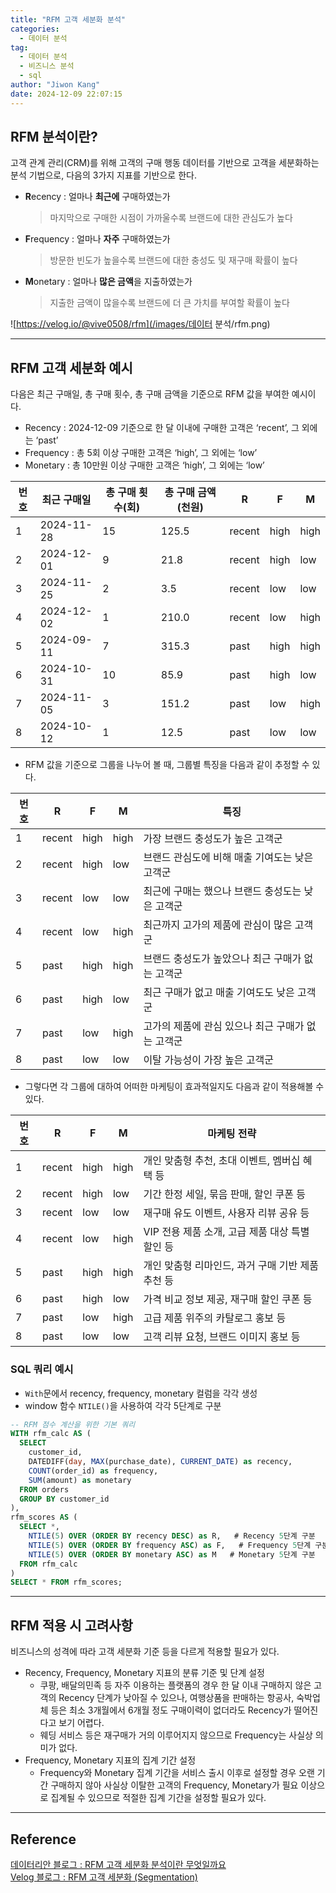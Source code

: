 ```yaml
---
title: "RFM 고객 세분화 분석"
categories:
  - 데이터 분석
tag:
  - 데이터 분석
  - 비즈니스 분석
  - sql
author: "Jiwon Kang"
date: 2024-12-09 22:07:15
---
```


## RFM 분석이란?

고객 관계 관리(CRM)를 위해 고객의 구매 행동 데이터를 기반으로 고객을 세분화하는 분석 기법으로, 다음의 3가지 지표를 기반으로 한다.

- **R**ecency : 얼마나 **최근에** 구매하였는가
    
    > 마지막으로 구매한 시점이 가까울수록 브랜드에 대한 관심도가 높다
    > 
- **F**requency : 얼마나 **자주** 구매하였는가
    
    > 방문한 빈도가 높을수록 브랜드에 대한 충성도 및 재구매 확률이 높다
    > 
- **M**onetary : 얼마나 **많은 금액**을 지출하였는가
    
    > 지출한 금액이 많을수록 브랜드에 더 큰 가치를 부여할 확률이 높다
    > 

![https://velog.io/@vive0508/rfm](/images/데이터 분석/rfm.png)

---

## RFM 고객 세분화 예시

다음은 최근 구매일, 총 구매 횟수, 총 구매 금액을 기준으로 RFM 값을 부여한 예시이다.
- Recency : 2024-12-09 기준으로 한 달 이내에 구매한 고객은 ‘recent’, 그 외에는 ‘past’
- Frequency : 총 5회 이상 구매한 고객은 ‘high’, 그 외에는 ‘low’
- Monetary : 총 10만원 이상 구매한 고객은 ‘high’, 그 외에는 ‘low’

| **번호** | **최근 구매일** | **총 구매 횟수(회)** | **총 구매 금액(천원)** | **R** | **F** | **M** |
| --- | --- | --- | --- | --- | --- | --- |
| 1 | 2024-11-28 | 15 | 125.5 | recent | high | high |
| 2 | 2024-12-01 |  9 |  21.8 | recent | high |  low |
| 3 | 2024-11-25 |  2 |   3.5 | recent |  low |  low |
| 4 | 2024-12-02 |  1 | 210.0 | recent |  low | high |
| 5 | 2024-09-11 |  7 | 315.3 |   past | high | high |
| 6 | 2024-10-31 | 10 |  85.9 |   past | high |  low |
| 7 | 2024-11-05 |  3 | 151.2 |   past |  low | high |
| 8 | 2024-10-12 |  1 |  12.5 |   past |  low |  low |

- RFM 값을 기준으로 그룹을 나누어 볼 때, 그룹별 특징을 다음과 같이 추정할 수 있다.

| **번호** | **R** | **F** | **M** | **특징** |
| --- | --- | --- | --- | --- |
| 1 | recent | high | high | 가장 브랜드 충성도가 높은 고객군 |
| 2 | recent | high |  low | 브랜드 관심도에 비해 매출 기여도는 낮은 고객군 |
| 3 | recent |  low |  low | 최근에 구매는 했으나 브랜드 충성도는 낮은 고객군 |
| 4 | recent |  low | high | 최근까지 고가의 제품에 관심이 많은 고객군 |
| 5 |   past | high | high | 브랜드 충성도가 높았으나 최근 구매가 없는 고객군 |
| 6 |   past | high |  low | 최근 구매가 없고 매출 기여도도 낮은 고객군 |
| 7 |   past |  low | high | 고가의 제품에 관심 있으나 최근 구매가 없는 고객군 |
| 8 |   past |  low |  low | 이탈 가능성이 가장 높은 고객군 |

- 그렇다면 각 그룹에 대하여 어떠한 마케팅이 효과적일지도 다음과 같이 적용해볼 수 있다.

| **번호** | **R** | **F** | **M** | **마케팅 전략** |
| --- | --- | --- | --- | --- |
| 1 | recent | high | high | 개인 맞춤형 추천, 초대 이벤트, 멤버십 혜택 등 |
| 2 | recent | high |  low | 기간 한정 세일, 묶음 판매, 할인 쿠폰 등 |
| 3 | recent |  low |  low | 재구매 유도 이벤트, 사용자 리뷰 공유 등 |
| 4 | recent |  low | high | VIP 전용 제품 소개, 고급 제품 대상 특별 할인  등 |
| 5 |   past | high | high | 개인 맞춤형 리마인드, 과거 구매 기반 제품 추천 등 |
| 6 |   past | high |  low | 가격 비교 정보 제공, 재구매 할인 쿠폰 등 |
| 7 |   past |  low | high | 고급 제품 위주의 카탈로그 홍보 등 |
| 8 |   past |  low |  low | 고객 리뷰 요청, 브랜드 이미지 홍보 등 |

### SQL 쿼리 예시

- `With`문에서 recency, frequency, monetary 컬럼을 각각 생성
- window 함수 `NTILE()`을 사용하여 각각 5단계로 구분

```sql
-- RFM 점수 계산을 위한 기본 쿼리
WITH rfm_calc AS (
  SELECT 
    customer_id,
    DATEDIFF(day, MAX(purchase_date), CURRENT_DATE) as recency,
    COUNT(order_id) as frequency,
    SUM(amount) as monetary
  FROM orders
  GROUP BY customer_id
),
rfm_scores AS (
  SELECT *,
    NTILE(5) OVER (ORDER BY recency DESC) as R,   # Recency 5단계 구분
    NTILE(5) OVER (ORDER BY frequency ASC) as F,   # Frequency 5단계 구분
    NTILE(5) OVER (ORDER BY monetary ASC) as M   # Monetary 5단계 구분
  FROM rfm_calc
)
SELECT * FROM rfm_scores;
```

---

## RFM 적용 시 고려사항

비즈니스의 성격에 따라 고객 세분화 기준 등을 다르게 적용할 필요가 있다.

- Recency, Frequency, Monetary 지표의 분류 기준 및 단계 설정
  - 쿠팡, 배달의민족 등 자주 이용하는 플랫폼의 경우 한 달 이내 구매하지 않은 고객의 Recency 단계가 낮아질 수 있으나, 여행상품을 판매하는 항공사, 숙박업체 등은 최소 3개월에서 6개월 정도 구매이력이 없더라도 Recency가 떨어진다고 보기 어렵다.
  - 웨딩 서비스 등은 재구매가 거의 이루어지지 않으므로 Frequency는 사실상 의미가 없다.
- Frequency, Monetary 지표의 집계 기간 설정
  - Frequency와 Monetary 집계 기간을 서비스 출시 이후로 설정할 경우 오랜 기간 구매하지 않아 사실상 이탈한 고객의 Frequency, Monetary가 필요 이상으로 집계될 수 있으므로 적절한 집계 기간을 설정할 필요가 있다.

---

## Reference

[데이터리안 블로그 : RFM 고객 세분화 분석이란 무엇일까요](https://datarian.io/blog/what-is-rfm)  
[Velog 블로그 : RFM 고객 세분화 (Segmentation)](https://velog.io/@vive0508/rfm)  